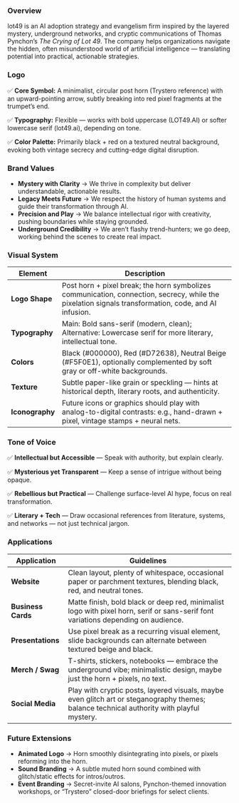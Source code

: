 ### **Overview**

lot49  is an AI adoption strategy and evangelism firm inspired by the layered mystery, underground networks, and cryptic communications of Thomas Pynchon’s *The Crying of Lot 49*. The company helps organizations navigate the hidden, often misunderstood world of artificial intelligence — translating potential into practical, actionable strategies.

### **Logo**

✅ **Core Symbol:** A minimalist, circular post horn (Trystero reference) with an upward-pointing arrow, subtly breaking into red pixel fragments at the trumpet’s end.

✅ **Typography:** Flexible — works with bold uppercase (LOT49.AI) or softer lowercase serif (lot49.ai), depending on tone.

✅ **Color Palette:** Primarily black + red on a textured neutral background, evoking both vintage secrecy and cutting-edge digital disruption.

### **Brand Values**

- **Mystery with Clarity** → We thrive in complexity but deliver understandable, actionable results.
- **Legacy Meets Future** → We respect the history of human systems and guide their transformation through AI.
- **Precision and Play** → We balance intellectual rigor with creativity, pushing boundaries while staying grounded.
- **Underground Credibility** → We aren’t flashy trend-hunters; we go deep, working behind the scenes to create real impact.

### **Visual System**

| **Element**     | **Description**                                              |
| --------------- | ------------------------------------------------------------ |
| **Logo Shape**  | Post horn + pixel break; the horn symbolizes communication, connection, secrecy, while the pixelation signals transformation, code, and AI infusion. |
| **Typography**  | Main: Bold sans-serif (modern, clean); Alternative: Lowercase serif for more literary, intellectual tone. |
| **Colors**      | Black (#000000), Red (#D72638), Neutral Beige (#F5F0E1), optionally complemented by soft gray or off-white backgrounds. |
| **Texture**     | Subtle paper-like grain or speckling — hints at historical depth, literary roots, and authenticity. |
| **Iconography** | Future icons or graphics should play with analog-to-digital contrasts: e.g., hand-drawn + pixel, vintage stamps + neural nets. |

### **Tone of Voice**

✅ **Intellectual but Accessible** — Speak with authority, but explain clearly.

✅ **Mysterious yet Transparent** — Keep a sense of intrigue without being opaque.

✅ **Rebellious but Practical** — Challenge surface-level AI hype, focus on real transformation.

✅ **Literary + Tech** — Draw occasional references from literature, systems, and networks — not just technical jargon.

### **Applications**

| **Application**    | **Guidelines**                                               |
| ------------------ | ------------------------------------------------------------ |
| **Website**        | Clean layout, plenty of whitespace, occasional paper or parchment textures, blending black, red, and neutral tones. |
| **Business Cards** | Matte finish, bold black or deep red, minimalist logo with pixel horn, serif or sans-serif font variations depending on audience. |
| **Presentations**  | Use pixel break as a recurring visual element, slide backgrounds can alternate between textured beige and black. |
| **Merch / Swag**   | T-shirts, stickers, notebooks — embrace the underground vibe; minimalistic design, maybe just the horn + pixels, no text. |
| **Social Media**   | Play with cryptic posts, layered visuals, maybe even glitch art or steganography themes; balance technical authority with playful mystery. |

### **Future Extensions**

- **Animated Logo** → Horn smoothly disintegrating into pixels, or pixels reforming into the horn.
- **Sound Branding** → A subtle muted horn sound combined with glitch/static effects for intros/outros.
- **Event Branding** → Secret-invite AI salons, Pynchon-themed innovation workshops, or “Trystero” closed-door briefings for select clients.